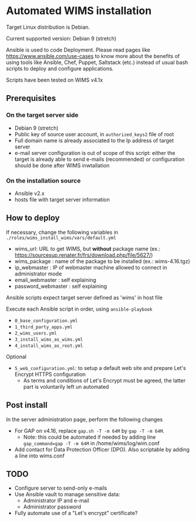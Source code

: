 # Automated WIMS installation

Target Linux distribution is Debian.

Current supported version: Debian 9 (stretch)

Ansible is used to code Deployment. Please read pages like https://www.ansible.com/use-cases to know more about the benefits of using tools like Ansible, Chef, Puppet, Saltstack (etc.) instead of usual bash scripts to deploy and configure applications.

Scripts have been tested on WIMS v4.1x

## Prerequisites

### On the target server side

* Debian 9 (stretch)
* Public key of source user account, in `authorized_keys2` file of root
* Full domain name is already associated to the Ip address of target server
* e-mail server configuration is out of scope of this script: either the target is already able to send e-mails (recommended) or configuration should be done after WIMS inwtallation

### On the installation source

* Ansible v2.x
* hosts file with target server information

## How to deploy

If necessary, change the following variables in `./roles/wims_install_wims/vars/default.yml`
* wims_url: URL to get WIMS, but **without** package name (ex.: https://sourcesup.renater.fr/frs/download.php/file/5627/)
* wims_package : name of the package to be installed (ex.: wims-4.16.tgz)
* ip_webmaster : IP of webmaster machine allowed to connect in administrator mode
* email_webmaster : self explaining
* password_webmaster : self explaining

Ansible scripts expect target server defined as 'wims' in host file

Execute each Ansible script in order, using `ansible-playbook`
* `0_base_configuration.yml`
* `1_third_party_apps.yml`
* `2_wims_users.yml`
* `3_install_wims_as_wims.yml`
* `4_install_wims_as_root.yml`

Optional
* `5_web_configuration.yml`: to setup a default web site and prepare Let's Encrypt HTTPS configuration
    * As terms and conditions of Let's Encrypt must be agreed, the latter part is voluntarily left un automated

## Post install

In the server administration page, perform the following changes
* For GAP on v4.16, replace `gap.sh -T -m 64M` by `gap -T -m 64M`.
    * Note: this could be automated if needed by adding line `gap_command=gap -T -m 64M` in /home/wims/log/wim.conf
* Add contact for Data Protection Officer (DPO). Also scriptable by adding a line into wims.conf

## TODO

* Configure server to send-only e-mails
* Use Ansible vault to manage sensitive data:
    * Administrator IP and e-mail
    * Administrator password
* Fully automate use of a "Let's encrypt" certificate?
